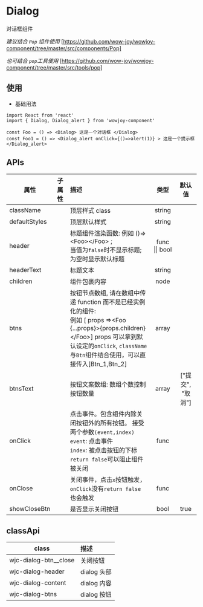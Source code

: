 # Dialog

对话框组件

_建议结合 `Pop` 组件使用_ [https://github.com/wow-joy/wowjoy-component/tree/master/src/components/Pop]

_也可结合 `pop`工具使用_ [https://github.com/wow-joy/wowjoy-component/tree/master/src/tools/pop]

## 使用

- 基础用法

```
import React from 'react'
import { Dialog, Dialog_alert } from 'wowjoy-component'

const Foo = () => <Dialog> 这是一个对话框 </Dialog>
const Foo1 = () => <Dialog_alert onClick={()=>alert(1)} > 这是一个提示框 </Dialog_alert>
```

## APIs

| 属性          | 子属性 | 描述                                                                                                                                                                                                                         |      类型      |      默认值      |
| ------------- | ------ | :--------------------------------------------------------------------------------------------------------------------------------------------------------------------------------------------------------------------------- | :------------: | :--------------: |
| className     |        | 顶层样式 class                                                                                                                                                                                                               |     string     |                  |
| defaultStyles |        | 顶层默认样式                                                                                                                                                                                                                 |     string     |                  |
| header        |        | 标题组件渲染函数: 例如 ()=><Foo\><\/Foo> ;<br/> 当值为`false`时不显示标题;为空时显示默认标题                                                                                                                                 | func \|\| bool |                  |
| headerText    |        | 标题文本                                                                                                                                                                                                                     |     string     |                  |
| children      |        | 组件包裹内容                                                                                                                                                                                                                 |      node      |                  |
| btns          |        | 按钮节点数组, 请在数组中传递 function 而不是已经实例化的组件:<br/> 例如 [ props =><Foo {...props}>{props.children}<\/Foo>] props 可以拿到默认设定的`onClick`, `className`<br/>与`Btn`组件结合使用，可以直接传入[Btn_1,Btn_2] |     array      |                  |
| btnsText      |        | 按钮文案数组: 数组个数控制按钮数量                                                                                                                                                                                           |     array      | ["提交", "取消"] |
| onClick       |        | 点击事件。包含组件内除关闭按钮外的所有按钮。 接受两个参数`(event,index)`<br/> `event`: 点击事件<br/>`index`: 被点击按钮的下标<br/> `return false`可以阻止组件被关闭                                                          |      func      |                  |
| onClose       |        | 关闭事件，点击`x`按钮触发，`onClick`没有`return false` 也会触发                                                                                                                                                              |      func      |                  |
| showCloseBtn  |        | 是否显示关闭按钮                                                                                                                                                                                                             |      bool      |       true       |

## classApi

| class                   | 描述        |
| ----------------------- | :---------- |
| wjc-dialog-btn\_\_close | 关闭按钮    |
| wjc-dialog-header       | dialog 头部 |
| wjc-dialog-content      | dialog 内容 |
| wjc-dialog-btns         | dialog 按钮 |
